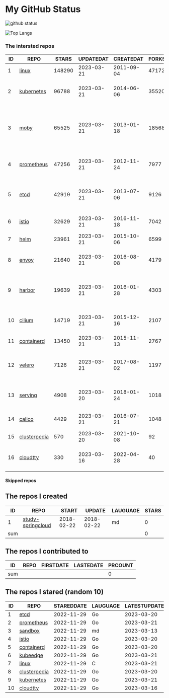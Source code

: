 # My GitHub Status

<img src="https://github-readme-stats-1.yihong0618.vercel.app/api?username=daoqingniu&show_icons=true&&&hide_title=true&count_private=true" alt="github status" />

![Top Langs](https://github-readme-stats-1.yihong0618.vercel.app/api/top-langs/?username=daoqingniu&layout=compact)

<!--START_SECTION:github_repos-->
### The intersted repos
| ID |                              REPO                               | STARS  | UPDATEDAT  | CREATEDAT  | FORKSCOUNT |                                              DESCRIPTIONS                                              |
|----|-----------------------------------------------------------------|--------|------------|------------|------------|--------------------------------------------------------------------------------------------------------|
|  1 | [linux](https://github.com/torvalds/linux)                      | 148290 | 2023-03-21 | 2011-09-04 |      47172 | Linux kernel source tree                                                                               |
|  2 | [kubernetes](https://github.com/kubernetes/kubernetes)          |  96788 | 2023-03-21 | 2014-06-06 |      35520 | Production-Grade Container Scheduling and Management                                                   |
|  3 | [moby](https://github.com/moby/moby)                            |  65525 | 2023-03-21 | 2013-01-18 |      18568 | Moby Project - a collaborative project for the container ecosystem to assemble container-based systems |
|  4 | [prometheus](https://github.com/prometheus/prometheus)          |  47256 | 2023-03-21 | 2012-11-24 |       7977 | The Prometheus monitoring system and time series database.                                             |
|  5 | [etcd](https://github.com/etcd-io/etcd)                         |  42919 | 2023-03-21 | 2013-07-06 |       9126 | Distributed reliable key-value store for the most critical data of a distributed system                |
|  6 | [istio](https://github.com/istio/istio)                         |  32629 | 2023-03-21 | 2016-11-18 |       7042 | Connect, secure, control, and observe services.                                                        |
|  7 | [helm](https://github.com/helm/helm)                            |  23961 | 2023-03-21 | 2015-10-06 |       6599 | The Kubernetes Package Manager                                                                         |
|  8 | [envoy](https://github.com/envoyproxy/envoy)                    |  21640 | 2023-03-21 | 2016-08-08 |       4179 | Cloud-native high-performance edge/middle/service proxy                                                |
|  9 | [harbor](https://github.com/goharbor/harbor)                    |  19639 | 2023-03-21 | 2016-01-28 |       4303 | An open source trusted cloud native registry project that stores, signs, and scans content.            |
| 10 | [cilium](https://github.com/cilium/cilium)                      |  14719 | 2023-03-21 | 2015-12-16 |       2107 | eBPF-based Networking, Security, and Observability                                                     |
| 11 | [containerd](https://github.com/containerd/containerd)          |  13450 | 2023-03-21 | 2015-11-13 |       2767 | An open and reliable container runtime                                                                 |
| 12 | [velero](https://github.com/vmware-tanzu/velero)                |   7126 | 2023-03-21 | 2017-08-02 |       1197 | Backup and migrate Kubernetes applications and their persistent volumes                                |
| 13 | [serving](https://github.com/knative/serving)                   |   4908 | 2023-03-20 | 2018-01-24 |       1018 | Kubernetes-based, scale-to-zero, request-driven compute                                                |
| 14 | [calico](https://github.com/projectcalico/calico)               |   4429 | 2023-03-21 | 2016-07-21 |       1048 | Cloud native networking and network security                                                           |
| 15 | [clusterpedia](https://github.com/clusterpedia-io/clusterpedia) |    570 | 2023-03-20 | 2021-10-08 |         92 | The Encyclopedia of Kubernetes clusters                                                                |
| 16 | [cloudtty](https://github.com/cloudtty/cloudtty)                |    330 | 2023-03-16 | 2022-04-28 |         40 | A Friendly Kubernetes CloudShell (Web Terminal) !                                                      |



#### Skipped repos
<!--END_SECTION:github_repos-->

<!--START_SECTION:my_github-->
## The repos I created
| ID  |                                 REPO                                 |   START    |   UPDATE   | LAUGUAGE | STARS |
|-----|----------------------------------------------------------------------|------------|------------|----------|-------|
|   1 | [study-springcloud](https://github.com/daoqingniu/study-springcloud) | 2018-02-22 | 2018-02-22 | md       |     0 |
| sum |                                                                      |            |            |          |     0 |

## The repos I contributed to
| ID  | REPO | FIRSTDATE | LASTEDATE | PRCOUNT |
|-----|------|-----------|-----------|---------|
| sum |      |           |           |       0 |

## The repos I stared (random 10)
| ID |                              REPO                               | STAREDDATE | LAUGUAGE | LATESTUPDATE |
|----|-----------------------------------------------------------------|------------|----------|--------------|
|  1 | [etcd](https://github.com/etcd-io/etcd)                         | 2022-11-29 | Go       | 2023-03-20   |
|  2 | [prometheus](https://github.com/prometheus/prometheus)          | 2022-11-29 | Go       | 2023-03-21   |
|  3 | [sandbox](https://github.com/cncf/sandbox)                      | 2022-11-29 | md       | 2023-03-13   |
|  4 | [istio](https://github.com/istio/istio)                         | 2022-11-29 | Go       | 2023-03-20   |
|  5 | [containerd](https://github.com/containerd/containerd)          | 2022-11-29 | Go       | 2023-03-20   |
|  6 | [kubeedge](https://github.com/kubeedge/kubeedge)                | 2022-11-29 | Go       | 2023-03-21   |
|  7 | [linux](https://github.com/torvalds/linux)                      | 2022-11-29 | C        | 2023-03-21   |
|  8 | [clusterpedia](https://github.com/clusterpedia-io/clusterpedia) | 2022-11-29 | Go       | 2023-03-20   |
|  9 | [kubernetes](https://github.com/kubernetes/kubernetes)          | 2022-11-29 | Go       | 2023-03-21   |
| 10 | [cloudtty](https://github.com/cloudtty/cloudtty)                | 2022-11-29 | Go       | 2023-03-16   |

<!--END_SECTION:my_github-->
